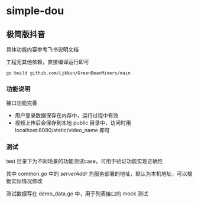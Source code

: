 # simple-dou

## 极简版抖音

具体功能内容参考飞书说明文档

工程无其他依赖，直接编译运行即可

```shell
go build github.com/Ljkkun/GreenBeanMiners/main
```

### 功能说明

接口功能完善

* 用户登录数据保存在内存中，运行过程中有效
* 视频上传后会保存到本地 public 目录中，访问时用 localhost:8080/static/video_name 即可

### 测试

test 目录下为不同场景的功能测试case，可用于验证功能实现正确性

其中 common.go 中的 _serverAddr_ 为服务部署的地址，默认为本机地址，可以根据实际情况修改

测试数据写在 demo_data.go 中，用于列表接口的 mock 测试